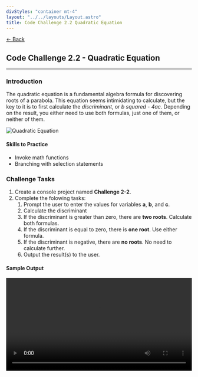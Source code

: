 ```yaml
---
divStyles: "container mt-4"
layout: "../../layouts/Layout.astro"
title: Code Challenge 2.2 Quadratic Equation
---
```


[← Back](/code-challenges/)

## Code Challenge 2.2 - Quadratic Equation

---

### Introduction

The quadratic equation is a fundamental algebra formula for discovering roots of a parabola. This equation seems intimidating to calculate, but the key to it is to first calculate the _discriminant_, or _b squared - 4ac_. Depending on the result, you either need to use both formulas, just one of them, or neither of them.

![Quadratic Equation](/courses/code-challenges/quadratic-equation.png)

#### Skills to Practice

- Invoke math functions
- Branching with selection statements

### Challenge Tasks

1. Create a console project named **Challenge 2-2**.
2. Complete the folowing tasks:
   1. Prompt the user to enter the values for variables **a**, **b**, and **c**.
   2. Calculate the discriminant
   3. If the discriminant is greater than zero, there are **two roots**. Calculate both formulas.
   4. If the discriminant is equal to zero, there is **one root**. Use either formula.
   5. If the discriminant is negative, there are **no roots**. No need to calculate further.
   6. Output the result(s) to the user.

#### Sample Output

<div class="row">
    <div class="col-sm-12 col-xl-10 offset-xl-1">
        <video src="/courses/code-challenges/code-challenge-2-2-sample.mp4" autoplay loop width="100%"></video>
    </div>
</div>
